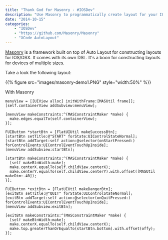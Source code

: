 ```yaml
---
title: "Thank God for Masonry - #IOSDev"
description: "Use Masonry to programmatically create layout for your IOS apps superfast!"
date: "2014-10-15"
categories:
    - "IOSDev"
    - "https://github.com/Masonry/Masonry"
    - "XCode AutoLayout"
---
```

[Masonry](https://github.com/Masonry/Masonry) is a framework built on top of Auto Layout for constructing layouts for IOS/OSX. It comes with its own DSL. It's a boon for constructing layouts for devices of multiple sizes.

Take a look the following layout:

{{% figure src="images/masonry-demo1.PNG" style="width:50%" %}}

With Masonry

```
menuView = [[UIView alloc] initWithFrame:[MASUtil frame]];
[self.containerView addSubview:menuView];

[menuView makeConstraints:^(MASConstraintMaker *make) {
  make.edges.equalTo(self.containerView);
}];

FUIButton *startBtn = [FlatUIUtil makeSuccessBtn];
[startBtn setTitle:@"START" forState:UIControlStateNormal];
[startBtn addTarget:self action:@selector(onStartPressed:) forControlEvents:UIControlEventTouchUpInside];
[menuView addSubview:startBtn];

[startBtn makeConstraints:^(MASConstraintMaker *make) {
  [self makeBtnWidth:make];
  make.centerX.equalTo(self.childView.centerX);
  make.centerY.equalTo(self.childView.centerY).with.offset([MASUtil makeDim:-40]);
}];

FUIButton *exitBtn = [FlatUIUtil makeDangerBtn];
[exitBtn setTitle:@"QUIT" forState:UIControlStateNormal];
[exitBtn addTarget:self action:@selector(onQuitPressed:) forControlEvents:UIControlEventTouchUpInside];
[menuView addSubview:exitBtn];

[exitBtn makeConstraints:^(MASConstraintMaker *make) {
  [self makeBtnWidth:make];
  make.centerX.equalTo(self.childView.centerX);
  make.top.greaterThanOrEqualTo(startBtn.bottom).with.offset(offy);
}];
```
